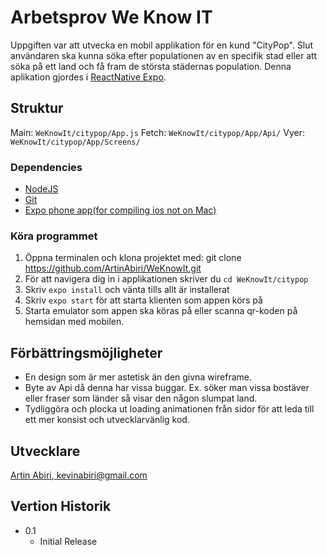 # Arbetsprov We Know IT

Uppgiften var att utvecka en mobil applikation för en kund "CityPop". Slut användaren ska kunna söka efter populationen av en specifik stad eller att söka på ett land och få fram de största städernas population.
Denna aplikation gjordes i [ReactNative Expo](https://expo.dev/). 

## Struktur
Main:  `WeKnowIt/citypop/App.js`
Fetch: `WeKnowIt/citypop/App/Api/`
Vyer:  `WeKnowIt/citypop/App/Screens/`

### Dependencies

* [NodeJS](https://nodejs.org/en/)
* [Git](https://git-scm.com/downloads)
* [Expo phone app(for compiling ios not on Mac)](https://apps.apple.com/app/apple-store/id982107779)

### Köra programmet

1. Öppna terminalen och klona projektet med: git clone https://github.com/ArtinAbiri/WeKnowIt.git
2. För att navigera dig in i applikationen skriver du `cd WeKnowIt/citypop`
3. Skriv `expo install` och vänta tills allt är installerat
4. Skriv `expo start` för att starta klienten som appen körs på
5. Starta emulator som appen ska köras på eller scanna qr-koden på hemsidan med mobilen.

## Förbättringsmöjligheter
* En design som är mer astetisk än den givna wireframe.
* Byte av Api då denna har vissa buggar. Ex. söker man vissa bostäver eller fraser som länder så visar den någon slumpat land.
* Tydliggöra och plocka ut loading animationen från sidor för att leda till ett mer konsist och utvecklarvänlig kod.

## Utvecklare

[Artin Abiri](https://www.linkedin.com/in/artin-abiri-7673251a4/),[ kevinabiri@gmail.com](kevinabiri@gmail.com)

## Vertion Historik

* 0.1
    * Initial Release
